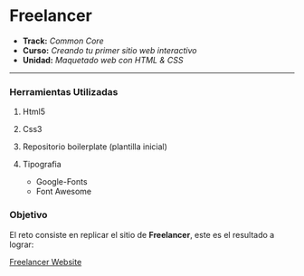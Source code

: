 # Freelancer

* **Track:** _Common Core_
* **Curso:** _Creando tu primer sitio web interactivo_
* **Unidad:** _Maquetado web con HTML & CSS_

***

### Herramientas Utilizadas

1. Html5

2. Css3

3. Repositorio boilerplate (plantilla
  inicial)

4. Tipografia
    - Google-Fonts
    - Font Awesome

### Objetivo

El reto consiste en replicar el sitio de **Freelancer**, este es el resultado
a lograr:

[Freelancer Website](https://blackrockdigital.github.io/startbootstrap-freelancer)

